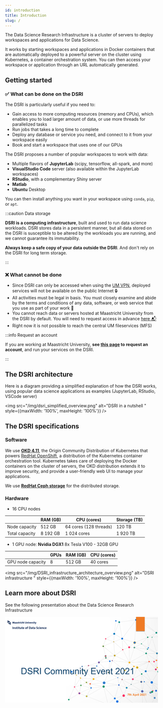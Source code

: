```yaml
---
id: introduction
title: Introduction
slug: /
---
```


The Data Science Research Infrastructure is a cluster of servers to deploy workspaces and applications for Data Science. 

It works by starting workspaces and applications in Docker containers that are automatically deployed to a powerful server on the cluster using Kubernetes, a container orchestration system. You can then access your workspace or application through an URL automatically generated.

## Getting started

### ✅ What can be done on the DSRI

The DSRI is particularly useful if you need to:

* Gain access to more computing resources (memory and CPUs), which enables you to load larger amount of data, or use more threads for parallelized tasks
* Run jobs that takes a long time to complete
* Deploy any database or service you need, and connect to it from your workspace easily
* Book and start a workspace that uses one of our GPUs

The DSRI proposes a number of popular workspaces to work with data:

* Multiple flavors of **JupyterLab** (scipy, tensorflow, all-spark, and more)
* **VisualStudio Code** server (also available within the JupyterLab workspaces)
* **RStudio**, with a complementary Shiny server
* **Matlab**
* **Ubuntu** Desktop 

You can then install anything you want in your workspace using `conda`, `pip`, or `apt`.

<!--

an [OKD 4.11](https://www.okd.io/) cluster, the open source version of [OpenShift](https://www.openshift.com/), using [RedHat Ceph Storage](https://www.redhat.com/en/technologies/storage/ceph).

The DSRI provides a graphical user interface on top of the [Kubernetes](https://kubernetes.io/) containers orchestration to easily deploy and manage workspaces and services. 

The DSRI works best when you work with code, scripts to run, and web applications. Especially if they require an important amount of computing resources. If you work on desktop softwares with graphical user interface, such as Matlab or Spyder, the installation will be much more complex, and usually using your laptop will be more comfortable, stable and reactive than accessing a desktop interface on a remote server through the UM VPN.

Here is a non-exhaustive list of some of the services that can easily be deployed on the DSRI:

* Multiple flavors of [JupyterLab](https://github.com/jupyter/docker-stacks) (scipy, tensorflow, all-spark, and more)
* JupyterHub with GitHub authentication
* RStudio, with a complementary Shiny server
* VisualStudio [Code server](https://github.com/cdr/code-server)
* Tensorflow or PyTorch on Nvidia GPU (with JupyterLab or VisualStudio Code)

* SQL databases (MariaDB, MySQL, PostgreSQL)
* NoSQL databases (MongoDB, Redis)
* Graph databases (GraphDB, Blazegraph, Virtuoso)
* Apache Flink cluster for streaming applications
* Apache Spark cluster for distributed computing
* Or any program installed in a Docker image!

-->

:::caution Data storage

**DSRI is a computing infrastructure**, built and used to run data science workloads. DSRI stores data in a persistent manner, but all data stored on the DSRI is susceptible to be altered by the workloads you are running, and we cannot guarantee its immutability.

**Always keep a safe copy of your data outside the DSRI**. And don't rely on the DSRI for long term storage.

:::

<!--

:::note Workflows

For user already familiar with those concepts [workflow orchestration tools](/docs/workflows-introduction) can be installed, such as [Argo workflows](/docs/workflows-argo), [Nextflow](/docs/workflows-nextflow) or [CWL Calrissian](/docs/workflows-cwl).

:::

-->

### ❌ What cannot be done

* Since DSRI can only be accessed when using the [UM VPN](https://vpn.maastrichtuniversity.nl/), deployed services will not be available on the public Internet 🔒
* All activities must be legal in basis. You must closely examine and abide by the terms and conditions of any data, software, or web service that you use as part of your work 📜
* You cannot reach data or servers hosted at Maastricht University from the DSRI by default. You will need to request access in advance [here 📬️](/docs/prepare-project-for-dsri#request-access-to-internal-um-servers)
* Right now it is not possible to reach the central UM fileservices (MFS)


:::info Request an account

If you are working at Maastricht University, **see [this page](https://maastrichtu-ids.github.io/dsri-documentation/docs/access-dsri) to request an account**, and run your services on the DSRI.

:::

## The DSRI architecture

Here is a diagram providing a simplified explanation of how the DSRI works, using popular data science applications as examples (JupyterLab, RStudio, VSCode server)

<img src="/img/dsri_simplified_overview.png" alt="DSRI in a nutshell " style={{maxWidth: '100%', maxHeight: '100%'}} />

## The DSRI specifications

### Software

We use [**OKD 4.11**](https://www.okd.io/), the Origin Community Distribution of Kubernetes that powers [RedHat OpenShift](https://www.openshift.com/), a distribution of the Kubernetes container orchestration tool. Kubernetes takes care of deploying the Docker containers on the cluster of servers, the OKD distribution extends it to improve security, and provide a user-friendly web UI to manage your applications.

We use [**RedHat Ceph storage**](https://www.redhat.com/fr/technologies/storage/ceph) for the distributed storage.

### Hardware

* 16 CPU nodes

|                | RAM (GB) | CPU (cores)            | Storage (TB) |
| -------------- | -------- | ---------------------- | ------------ |
| Node capacity  | 512 GB   | 64 cores (128 threads) | 120 TB       |
| Total capacity | 8 192 GB | 1 024 cores            | 1 920 TB     |

* 1 GPU node: **Nvidia DGX1** 8x Tesla V100 - 32GB GPU

|                   | GPUs | RAM (GB) | CPU (cores) |
| ----------------- | ---- | -------- | ----------- |
| GPU node capacity | 8    | 512 GB   | 40 cores    |

<img src="/img/DSRI_infrastructure_architecture_overview.png" alt="DSRI infrastructure " style={{maxWidth: '100%', maxHeight: '100%'}} />

## Learn more about DSRI

See the following presentation about the Data Science Research Infrastructure 

<a href="/resource/2021-04-DSRI-Community-Event.pdf" target="_blank" rel="noopener noreferrer">
 <img src="/resource/DSRI-community-event.png" style={{maxWidth: '100%', maxHeight: '100%'}} alt="DSRI April 2021 Community Event Presentation" />
</a>

